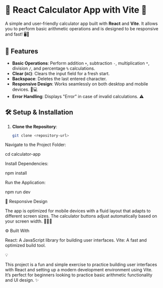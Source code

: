 # 🧮 React Calculator App with Vite 🚀

A simple and user-friendly calculator app built with **React** and **Vite**. It allows you to perform basic arithmetic operations and is designed to be responsive and fast! 🖥️📱

## 🚀 Features

- **Basic Operations**: Perform addition `+`, subtraction `-`, multiplication `*`, division `/`, and percentage `%` calculations.
- **Clear (`AC`)**: Clears the input field for a fresh start.
- **Backspace**: Deletes the last entered character.
- **Responsive Design**: Works seamlessly on both desktop and mobile devices. 📱💻
- **Error Handling**: Displays "Error" in case of invalid calculations. ⚠️

## 🛠️ Setup & Installation

1. **Clone the Repository**:
   ```bash
   git clone <repository-url>

Navigate to the Project Folder:


cd calculator-app

Install Dependencies:

npm install

Run the Application:

npm run dev


📱 Responsive Design

The app is optimized for mobile devices with a fluid layout that adapts to different screen sizes. The calculator buttons adjust automatically based on your screen width. 🧑‍💻📱

⚙️ Built With

React: A JavaScript library for building user interfaces.
Vite: A fast and optimized build tool.


💡 

This project is a fun and simple exercise to practice building user interfaces with React and setting up a modern development environment using Vite. It’s perfect for beginners looking to practice basic arithmetic functionality and UI design. ✨
